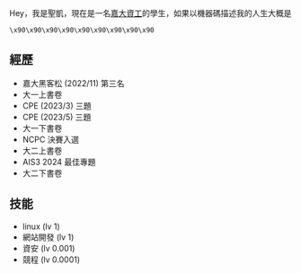 Hey，我是聖凱，現在是一名[嘉大資工](https://ncyuweb.ncyu.edu.tw/csie/)的學生，如果以機器碼描述我的人生大概是
```
\x90\x90\x90\x90\x90\x90\x90\x90\x90
```

## 經歷
-  嘉大黑客松 (2022/11) 第三名
-  大一上書卷
-  CPE (2023/3) 三題
-  CPE (2023/5) 三題
-  大一下書卷
-  NCPC 決賽入選
-  大二上書卷
-  AIS3 2024 最佳專題
-  大二下書卷

## 技能
- linux (lv 1)
- 網站開發 (lv 1)
- 資安 (lv 0.001)
- 競程 (lv 0.0001)